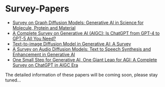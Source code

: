 # Survey-Papers

<!-- ## Survey on Graph Diffusion Models: Generative AI in Science for Molecule, Protein and Material
[![GitHub Logo](https://github.com/favicon.ico)](https://github.com/mengchunbao/Awesome-Graph-Diffusion-Models)

## A Complete Survey on Generative AI (AIGC): Is ChatGPT from GPT-4 to GPT-5 All You Need?
[![GitHub Logo](https://github.com/favicon.ico)](https://github.com/ChaoningZhang/Awesome-AIGC-Papers)

## Text-to-image Diffusion Model in Generative AI: A Survey
[![GitHub Logo](https://github.com/favicon.ico)](https://github.com/chenshuang-zhang/Awesome-Text-To-Image-Diffusion-Models)

## A Survey on Audio Diffusion Models: Text to Speech Synthesis and Enhancement in Generative AI
[![GitHub Logo](https://github.com/favicon.ico)](https://github.com/chenshuang-zhang/Awesome-Audio-Diffusion-Models)

## One Small Step for Generative AI, One Giant Leap for AGI: A Complete Survey on ChatGPT in AIGC Era
[![GitHub Logo](https://github.com/favicon.ico)](https://github.com/ChaoningZhang/Awesome-ChatGPT-and-AutoGPT) -->

- [Survey on Graph Diffusion Models: Generative AI in Science for Molecule, Protein and Material](https://github.com/mengchunbao/Awesome-Graph-Diffusion-Models)
- [A Complete Survey on Generative AI (AIGC): Is ChatGPT from GPT-4 to GPT-5 All You Need?](https://github.com/ChaoningZhang/Awesome-AIGC-Papers)
- [Text-to-image Diffusion Model in Generative AI: A Survey](https://github.com/chenshuang-zhang/Awesome-Text-To-Image-Diffusion-Models)
- [A Survey on Audio Diffusion Models: Text to Speech Synthesis and Enhancement in Generative AI](https://github.com/chenshuang-zhang/Awesome-Audio-Diffusion-Models)
- [One Small Step for Generative AI, One Giant Leap for AGI: A Complete Survey on ChatGPT in AIGC Era](https://github.com/ChaoningZhang/Awesome-ChatGPT-and-AutoGPT)

The detailed information of these papers will be coming soon, please stay tuned...
